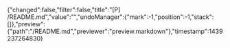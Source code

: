{"changed":false,"filter":false,"title":"[P] /README.md","value":"","undoManager":{"mark":-1,"position":-1,"stack":[]},"preview":{"path":"/README.md","previewer":"preview.markdown"},"timestamp":1439237264830}